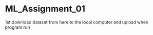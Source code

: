 # ML_Assignment_01
1st download dataset from here to the local computer and upload when program run
